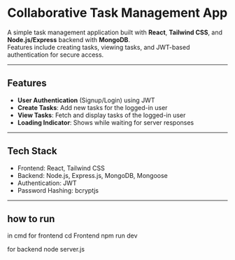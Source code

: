 # Collaborative Task Management App

A simple task management application built with **React**, **Tailwind CSS**, and **Node.js/Express** backend with **MongoDB**.  
Features include creating tasks, viewing tasks, and JWT-based authentication for secure access.

---

## Features

- **User Authentication** (Signup/Login) using JWT
- **Create Tasks**: Add new tasks for the logged-in user
- **View Tasks**: Fetch and display tasks of the logged-in user
- **Loading Indicator**: Shows while waiting for server responses

---

## Tech Stack

- Frontend: React, Tailwind CSS
- Backend: Node.js, Express.js, MongoDB, Mongoose
- Authentication: JWT
- Password Hashing: bcryptjs

---

## how to run 
in cmd 
for frontend
cd Frontend 
npm run dev

for backend
node server.js




